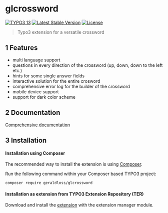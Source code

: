 # glcrossword
[![TYPO3 13](https://img.shields.io/badge/TYPO3-11-orange.svg)](https://get.typo3.org/version/13)
[![Latest Stable Version](http://poser.pugx.org/geraldloss/glcrossword/v)](https://packagist.org/packages/geraldloss/glcrossword)
[![License](http://poser.pugx.org/geraldloss/glcrossword/license)](https://packagist.org/packages/geraldloss/glcrossword)

> Typo3 extension for a versatile crossword

## 1 Features

* multi language support
* questions in every direction of the crossword (up, down, down to the left etc.)
* hints for some single answer fields
* interactive solution for the entire crosword
* comprehensive error log for the builder of the crossword
* mobile device support
* support for dark color scheme

## 2 Documentation

 [Comprehensive documentation][1]

## 3 Installation

#### Installation using Composer

The recommended way to install the extension is using [Composer][2].

Run the following command within your Composer based TYPO3 project:

```
composer require geraldloss/glcrossword
```

#### Installation as extension from TYPO3 Extension Repository (TER)

Download and install the [extension][3] with the extension manager module.


[1]: https://docs.typo3.org/p/loss/glcrossword/main/en-us/
[2]: https://getcomposer.org/
[3]: https://extensions.typo3.org/extension/glcrossword